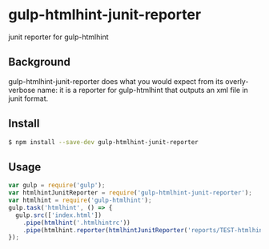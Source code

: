 # gulp-htmlhint-junit-reporter
junit reporter for gulp-htmlhint

## Background

gulp-htmlhint-junit-reporter does what you would expect from its overly-verbose
name: it is a reporter for gulp-htmlhint that outputs an xml file in junit format.

## Install

```bash
$ npm install --save-dev gulp-htmlhint-junit-reporter
```

## Usage

```javascript
var gulp = require('gulp');
var htmlhintJunitReporter = require('gulp-htmlhint-junit-reporter');
var htmlhint = require('gulp-htmlhint');
gulp.task('htmlhint', () => {
  gulp.src(['index.html'])
    .pipe(htmlhint('.htmlhintrc'))
    .pipe(htmlhint.reporter(htmlhintJunitReporter('reports/TEST-htmlhint.xml')));
});
```
